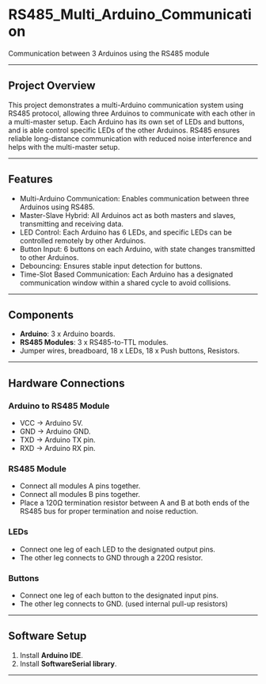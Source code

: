 # **RS485_Multi_Arduino_Communication**
Communication between 3 Arduinos using the RS485 module

---

## **Project Overview**
This project demonstrates a multi-Arduino communication system using RS485 protocol, allowing three Arduinos to communicate with each other in a multi-master setup. Each Arduino has its own set of LEDs and buttons, and is able control specific LEDs of the other Arduinos. RS485 ensures reliable long-distance communication with reduced noise interference and helps with the multi-master setup.

---

## **Features**
- Multi-Arduino Communication: Enables communication between three Arduinos using RS485.
- Master-Slave Hybrid: All Arduinos act as both masters and slaves, transmitting and receiving data.
- LED Control: Each Arduino has 6 LEDs, and specific LEDs can be controlled remotely by other Arduinos.
- Button Input: 6 buttons on each Arduino, with state changes transmitted to other Arduinos.
- Debouncing: Ensures stable input detection for buttons.
- Time-Slot Based Communication: Each Arduino has a designated communication window within a shared cycle to avoid collisions.

---

## **Components**
- **Arduino**: 3 x Arduino boards.
- **RS485 Modules**: 3 x RS485-to-TTL modules.
- Jumper wires, breadboard, 18 x LEDs, 18 x Push buttons, Resistors.

---

## **Hardware Connections**
### **Arduino to RS485 Module**
- VCC → Arduino 5V.
- GND → Arduino GND.
- TXD → Arduino TX pin.
- RXD → Arduino RX pin.
  
### **RS485 Module**
- Connect all modules A pins together.
- Connect all modules B pins together.
- Place a 120Ω termination resistor between A and B at both ends of the RS485 bus for proper termination and noise reduction.

### **LEDs**
- Connect one leg of each LED to the designated output pins.
- The other leg connects to GND through a 220Ω resistor.

### **Buttons**
- Connect one leg of each button to the designated input pins.
- The other leg connects to GND. (used internal pull-up resistors)

---

## **Software Setup**
1. Install **Arduino IDE**.
2. Install **SoftwareSerial library**.

---

